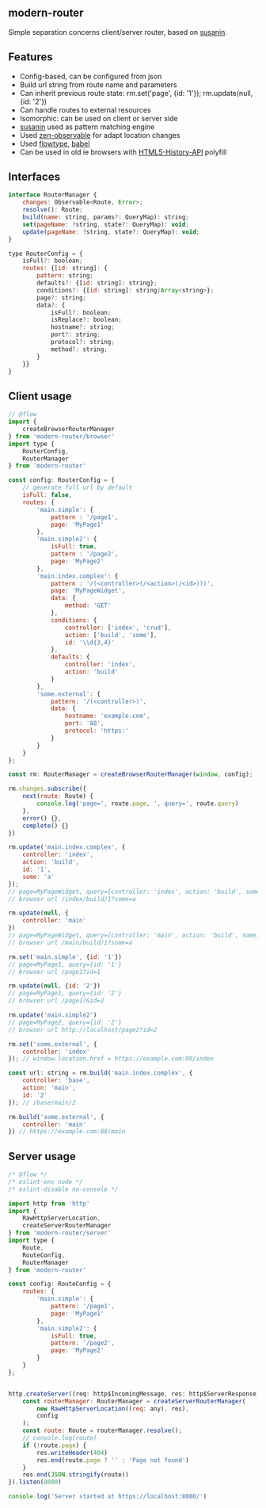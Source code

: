 modern-router
-------------

Simple separation concerns client/server router, based on [susanin](https://github.com/nodules/susanin).

Features
--------

-	Config-based, can be configured from json
-	Build url string from route name and parameters
-	Can inherit previous route state: rm.set('page', {id: '1'}); rm.update(null, {id: '2'})
-	Can handle routes to external resources
-	Isomorphic: can be used on client or server side
-	[susanin](https://github.com/nodules/susanin) used as pattern matching engine
-	Used [zen-observable](https://github.com/zenparsing/zen-observable) for adapt location changes
-	Used [flowtype](http://flowtype.org), [babel](http://babeljs.io)
-	Can be used in old ie browsers with [HTML5-History-API](https://github.com/devote/HTML5-History-API) polyfill

Interfaces
----------

```js
interface RouterManager {
    changes: Observable<Route, Error>;
    resolve(): Route;
    build(name: string, params?: QueryMap): string;
    set(pageName: ?string, state?: QueryMap): void;
    update(pageName: ?string, state?: QueryMap): void;
}
```

```js
type RouterConfig = {
    isFull?: boolean;
    routes: {[id: string]: {
        pattern: string;
        defaults?: {[id: string]: string};
        conditions?: {[id: string]: string|Array<string>};
        page?: string;
        data?: {
            isFull?: boolean;
            isReplace?: boolean;
            hostname?: string;
            port?: string;
            protocol?: string;
            method?: string;
        }
    }}
}
```

Client usage
------------

```js
// @flow
import {
    createBrowserRouterManager
} from 'modern-router/browser'
import type {
    RouterConfig,
    RouterManager
} from 'modern-router'

const config: RouterConfig = {
    // generate full url by default
    isFull: false,
    routes: {
        'main.simple': {
            pattern : '/page1',
            page: 'MyPage1'
        },
        'main.simple2': {
            isFull: true,
            pattern : '/page2',
            page: 'MyPage2'
        },
        'main.index.complex': {
            pattern : '/(<controller>(/<action>(/<id>)))',
            page: 'MyPageWidget',
            data: {
                method: 'GET'
            },
            conditions: {
                controller: ['index', 'crud'],
                action: ['build', 'some'],
                id: '\\d{3,4}'
            },
            defaults: {
                controller: 'index',
                action: 'build'
            }
        },
        'some.external': {
            pattern: '/(<controller>)',
            data: {
                hostname: 'example.com',
                port: '88',
                protocol: 'https:'
            }
        }
    }
};

const rm: RouterManager = createBrowserRouterManager(window, config);

rm.changes.subscribe({
    next(route: Route) {
        console.log('page=', route.page, ', query=', route.query)
    },
    error() {},
    complete() {}
})

rm.update('main.index.complex', {
    controller: 'index',
    action: 'build',
    id: '1',
    some: 'a'
});
// page=MyPageWidget, query={controller: 'index', action: 'build', some: 'a', id: '1'}
// browser url /index/build/1?some=a

rm.update(null, {
    controller: 'main'
})
// page=MyPageWidget, query={controller: 'main', action: 'build', some: 'a', id: '1'}
// browser url /main/build/1?some=a

rm.set('main.simple', {id: '1'})
// page=MyPage1, query={id: '1'}
// browser url /page1?id=1

rm.update(null, {id: '2'})
// page=MyPage1, query={id: '2'}
// browser url /page1?&id=2

rm.update('main.simple2')
// page=MyPage2, query={id: '2'}
// browser url http://localhost/page2?id=2

rm.set('some.external', {
    controller: 'index'
}); // window.location.href = https://example.com:88/index

const url: string = rm.build('main.index.complex', {
    controller: 'base',
    action: 'main',
    id: '2'
}); // /base/main/2

rm.build('some.external', {
    controller: 'main'
}) // https://example.com:88/main

```

Server usage
------------

```js
/* @flow */
/* eslint-env node */
/* eslint-disable no-console */

import http from 'http'
import {
    RawHttpServerLocation,
    createServerRouterManager
} from 'modern-router/server'
import type {
    Route,
    RouteConfig,
    RouterManager
} from 'modern-router'

const config: RouteConfig = {
    routes: {
        'main.simple': {
            pattern: '/page1',
            page: 'MyPage1'
        },
        'main.simple2': {
            isFull: true,
            pattern: '/page2',
            page: 'MyPage2'
        }
    }
};


http.createServer((req: http$IncomingMessage, res: http$ServerResponse) => {
    const routerManager: RouterManager = createServerRouterManager(
        new RawHttpServerLocation((req: any), res),
        config
    );
    const route: Route = routerManager.resolve();
    // console.log(route)
    if (!route.page) {
        res.writeHeader(404)
        res.end(route.page ? '' : 'Page not found')
    }
    res.end(JSON.stringify(route))
}).listen(8080)

console.log('Server started at https://localhost:8080/')
```
